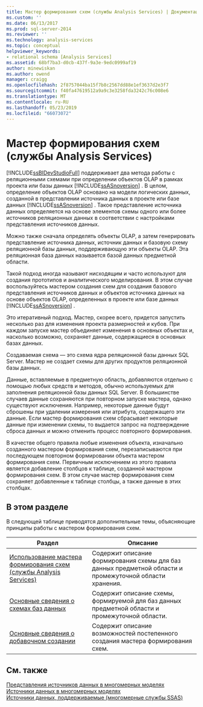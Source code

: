 ```yaml
---
title: Мастер формирования схем (службы Analysis Services) | Документация Майкрософт
ms.custom: ''
ms.date: 06/13/2017
ms.prod: sql-server-2014
ms.reviewer: ''
ms.technology: analysis-services
ms.topic: conceptual
helpviewer_keywords:
- relational schema [Analysis Services]
ms.assetid: 68bf7ba3-d0cb-437f-9a3e-9edc0999af19
author: minewiskan
ms.author: owend
manager: craigg
ms.openlocfilehash: 2f8757044ba15f7b8c2567dd88e1ef3637d2e3f7
ms.sourcegitcommit: f40fa47619512a9a9c3e3258fda3242c76c008e6
ms.translationtype: MT
ms.contentlocale: ru-RU
ms.lasthandoff: 05/23/2019
ms.locfileid: "66073072"
---
```

# <a name="schema-generation-wizard-analysis-services"></a>Мастер формирования схем (службы Analysis Services)
  [!INCLUDE[ssBIDevStudioFull](../../includes/ssbidevstudiofull-md.md)] поддерживает два метода работы с реляционными схемами при определении объектов OLAP в рамках проекта или базы данных [!INCLUDE[ssASnoversion](../../includes/ssasnoversion-md.md)] . В целом, определение объектов OLAP основано на модели логических данных, созданной в представлении источника данных в проекте или базе данных [!INCLUDE[ssASnoversion](../../includes/ssasnoversion-md.md)] . Такое представление источника данных определяется на основе элементов схемы одного или более источников реляционных данных в соответствии с настройками представления источников данных.  
  
 Можно также сначала определять объекты OLAP, а затем генерировать представление источника данных, источник данных и базовую схему реляционной базы данных, поддерживающую эти объекты OLAP. Эта реляционная база данных называется базой данных предметной области.  
  
 Такой подход иногда называют нисходящим и часто используют для создания прототипов и аналитического моделирования. В этом случае воспользуйтесь мастером создания схем для создания базового представления источников данных и объектов источника данных на основе объектов OLAP, определенных в проекте или базе данных [!INCLUDE[ssASnoversion](../../includes/ssasnoversion-md.md)] .  
  
 Это итеративный подход. Мастер, скорее всего, придется запустить несколько раз для изменения проекта размерностей и кубов. При каждом запуске мастер объединяет изменения в основных объектах и, насколько возможно, сохраняет данные, содержащиеся в основных базах данных.  
  
 Создаваемая схема — это схема ядра реляционной базы данных SQL Server. Мастер не создает схемы для других продуктов реляционной базы данных.  
  
 Данные, вставляемые в предметную область, добавляются отдельно с помощью любых средств и методов, обычно используемых для заполнения реляционной базы данных SQL Server. В большинстве случаев данные сохраняются при повторном запуске мастера, однако существуют исключения. Например, некоторые данные будут сброшены при удалении измерения или атрибута, содержащего эти данные. Если мастер формирования схем сбрасывает некоторые данные при изменении схемы, то выдается запрос на подтверждение сброса данных и можно отменить процесс повторного формирования.  
  
 В качестве общего правила любые изменения объекта, изначально созданного мастером формирования схем, перезаписываются при последующем повторном формировании объекта мастером формирования схем. Первичным исключением из этого правила является добавление столбцов к таблице, созданной мастером формирования схем. В этом случае мастер формирования схем сохраняет добавленные к таблице столбцы, а также данные в этих столбцах.  
  
## <a name="in-this-section"></a>В этом разделе  
 В следующей таблице приводятся дополнительные темы, объясняющие принципы работы с мастером формирования схем.  
  
|Раздел|Описание|  
|-----------|-----------------|  
|[Использование мастера формирования схем (службы Analysis Services)](schema-generation-wizard-analysis-services.md)|Содержит описание формирования схемы для баз данных предметной области и промежуточной области хранения.|  
|[Основные сведения о схемах баз данных](understanding-the-database-schemas.md)|Содержит описание схемы, формируемой для баз данных предметной области и промежуточной области.|  
|[Основные сведения о добавочном создании](understanding-incremental-generation.md)|Содержит описание возможностей постепенного создания мастера формирования схем.|  
  
## <a name="see-also"></a>См. также  
 [Представления источников данных в многомерных моделях](data-source-views-in-multidimensional-models.md)   
 [Источники данных в многомерных моделях](data-sources-in-multidimensional-models.md)   
 [Источники данных, поддерживаемые &#40;многомерные службы SSAS&#41;](supported-data-sources-ssas-multidimensional.md)  
  
  
